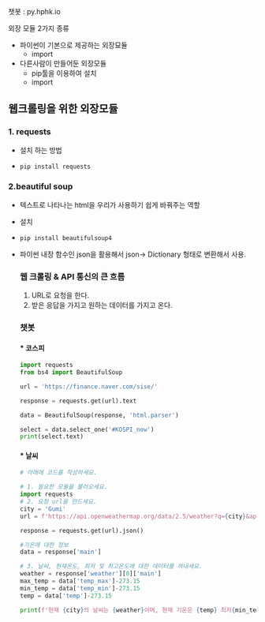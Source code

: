 

챗봇 : py.hphk.io





외장 모듈 2가지 종류

* 파이썬이 기본으로 제공하는 외장묘듈
  * import
* 다른사람이 만들어둔 외장모듈
  * pip툴을 이용하여 설치
  * import



## 웹크롤링을 위한 외장모듈

### 1. requests

* 설치 하는 방법

* ``` python
  pip install requests
  ```

### 2.beautiful soup

* 텍스트로 나타나는 html을 우리가 사용하기 쉽게 바꿔주는 역할

* 설치

* ```python
  pip install beautifulsoup4
  ```

* 파이썬 내장 함수인 json을 활용해서 json-> Dictionary 형태로 변환해서 사용.

  ### 웹 크롤링 & API 통신의 큰 흐름

  1. URL로 요청을 한다.
  2. 받은 응답을 가지고 원하는 데이터를 가지고 온다.

  

  

  

  ### 챗봇

  #### * 코스피

  ```python
  import requests
  from bs4 import BeautifulSoup
  
  url = 'https://finance.naver.com/sise/'
  
  response = requests.get(url).text
  
  data = BeautifulSoup(response, 'html.parser')
  
  select = data.select_one('#KOSPI_now')
  print(select.text)
  
  ```

  

  ####  * 날씨

  ```python
  # 아래에 코드를 작성하세요.
  
  # 1. 필요한 모듈을 불러오세요.
  import requests
  # 2. 요청 url을 만드세요.
  city = 'Gumi'
  url = f'https://api.openweathermap.org/data/2.5/weather?q={city}&appid={key}'
  
  response = requests.get(url).json()
  
  #기온에 대한 정보
  data = response['main']
  
  # 3. 날씨, 현재온도, 최저 및 최고온도에 대한 데이터를 꺼내세요.
  weather = response['weather'][0]['main']
  max_temp = data['temp_max']-273.15
  min_temp = data['temp_min']-273.15
  temp = data['temp']-273.15
  
  print(f'현재 {city}의 날씨는 {weather}이며, 현재 기온은 {temp} 최저{min_temp}, 최고{max_temp}입니다')
  ```

  